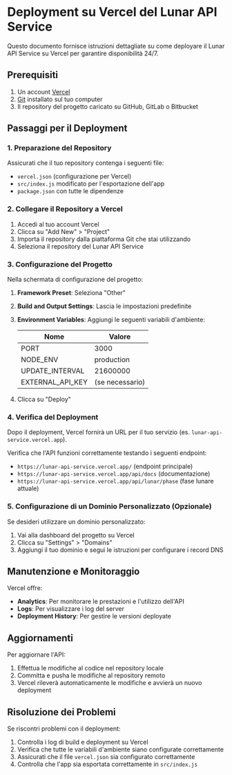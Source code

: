 # Deployment su Vercel del Lunar API Service

Questo documento fornisce istruzioni dettagliate su come deployare il Lunar API Service su Vercel per garantire disponibilità 24/7.

## Prerequisiti

1. Un account [Vercel](https://vercel.com)
2. [Git](https://git-scm.com/) installato sul tuo computer
3. Il repository del progetto caricato su GitHub, GitLab o Bitbucket

## Passaggi per il Deployment

### 1. Preparazione del Repository

Assicurati che il tuo repository contenga i seguenti file:
- `vercel.json` (configurazione per Vercel)
- `src/index.js` modificato per l'esportazione dell'app
- `package.json` con tutte le dipendenze

### 2. Collegare il Repository a Vercel

1. Accedi al tuo account Vercel
2. Clicca su "Add New" > "Project"
3. Importa il repository dalla piattaforma Git che stai utilizzando
4. Seleziona il repository del Lunar API Service

### 3. Configurazione del Progetto

Nella schermata di configurazione del progetto:

1. **Framework Preset**: Seleziona "Other"
2. **Build and Output Settings**: Lascia le impostazioni predefinite
3. **Environment Variables**: Aggiungi le seguenti variabili d'ambiente:

   | Nome | Valore |
   |------|--------|
   | PORT | 3000 |
   | NODE_ENV | production |
   | UPDATE_INTERVAL | 21600000 |
   | EXTERNAL_API_KEY | (se necessario) |

4. Clicca su "Deploy"

### 4. Verifica del Deployment

Dopo il deployment, Vercel fornirà un URL per il tuo servizio (es. `lunar-api-service.vercel.app`).

Verifica che l'API funzioni correttamente testando i seguenti endpoint:
- `https://lunar-api-service.vercel.app/` (endpoint principale)
- `https://lunar-api-service.vercel.app/api/docs` (documentazione)
- `https://lunar-api-service.vercel.app/api/lunar/phase` (fase lunare attuale)

### 5. Configurazione di un Dominio Personalizzato (Opzionale)

Se desideri utilizzare un dominio personalizzato:

1. Vai alla dashboard del progetto su Vercel
2. Clicca su "Settings" > "Domains"
3. Aggiungi il tuo dominio e segui le istruzioni per configurare i record DNS

## Manutenzione e Monitoraggio

Vercel offre:
- **Analytics**: Per monitorare le prestazioni e l'utilizzo dell'API
- **Logs**: Per visualizzare i log del server
- **Deployment History**: Per gestire le versioni deployate

## Aggiornamenti

Per aggiornare l'API:

1. Effettua le modifiche al codice nel repository locale
2. Committa e pusha le modifiche al repository remoto
3. Vercel rileverà automaticamente le modifiche e avvierà un nuovo deployment

## Risoluzione dei Problemi

Se riscontri problemi con il deployment:

1. Controlla i log di build e deployment su Vercel
2. Verifica che tutte le variabili d'ambiente siano configurate correttamente
3. Assicurati che il file `vercel.json` sia configurato correttamente
4. Controlla che l'app sia esportata correttamente in `src/index.js` 